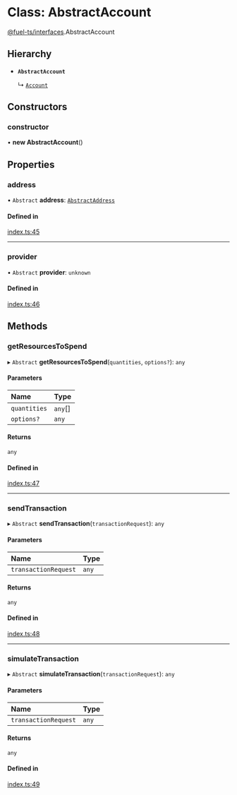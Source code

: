 # Class: AbstractAccount

[@fuel-ts/interfaces](/api/Interfaces/index.md).AbstractAccount

## Hierarchy

- **`AbstractAccount`**

  ↳ [`Account`](/api/Wallet/Account.md)

## Constructors

### constructor

• **new AbstractAccount**()

## Properties

### address

• `Abstract` **address**: [`AbstractAddress`](/api/Interfaces/AbstractAddress.md)

#### Defined in

[index.ts:45](https://github.com/FuelLabs/fuels-ts/blob/72af9ecc/packag/api/src/index.ts#L45)

___

### provider

• `Abstract` **provider**: `unknown`

#### Defined in

[index.ts:46](https://github.com/FuelLabs/fuels-ts/blob/72af9ecc/packag/api/src/index.ts#L46)

## Methods

### getResourcesToSpend

▸ `Abstract` **getResourcesToSpend**(`quantities`, `options?`): `any`

#### Parameters

| Name | Type |
| :------ | :------ |
| `quantities` | `any`[] |
| `options?` | `any` |

#### Returns

`any`

#### Defined in

[index.ts:47](https://github.com/FuelLabs/fuels-ts/blob/72af9ecc/packag/api/src/index.ts#L47)

___

### sendTransaction

▸ `Abstract` **sendTransaction**(`transactionRequest`): `any`

#### Parameters

| Name | Type |
| :------ | :------ |
| `transactionRequest` | `any` |

#### Returns

`any`

#### Defined in

[index.ts:48](https://github.com/FuelLabs/fuels-ts/blob/72af9ecc/packag/api/src/index.ts#L48)

___

### simulateTransaction

▸ `Abstract` **simulateTransaction**(`transactionRequest`): `any`

#### Parameters

| Name | Type |
| :------ | :------ |
| `transactionRequest` | `any` |

#### Returns

`any`

#### Defined in

[index.ts:49](https://github.com/FuelLabs/fuels-ts/blob/72af9ecc/packag/api/src/index.ts#L49)
